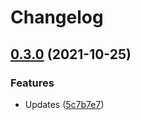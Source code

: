 # Changelog

## [0.3.0](https://www.github.com/openscript/awesome_hstore_translate/compare/v0.2.2...v0.3.0) (2021-10-25)


### Features

* Updates ([5c7b7e7](https://www.github.com/openscript/awesome_hstore_translate/commit/5c7b7e7883bb87452ef60a8c629fb45146381a20))
